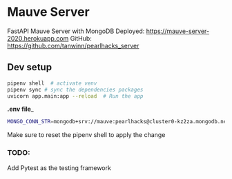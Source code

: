 # Mauve Server 
FastAPI Mauve Server with MongoDB
Deployed: https://mauve-server-2020.herokuapp.com
GitHub: https://github.com/tanwinn/pearlhacks_server

## Dev setup

```bash
pipenv shell  # activate venv
pipenv sync # sync the dependencies packages
uvicorn app.main:app --reload  # Run the app
```

__.env file___
```bash
MONGO_CONN_STR=mongodb+srv://mauve:pearlhacks@cluster0-kz2za.mongodb.net/test?retryWrites=true&w=majority
```

Make sure to reset the pipenv shell to apply the change

### TODO:
Add Pytest as the testing framework